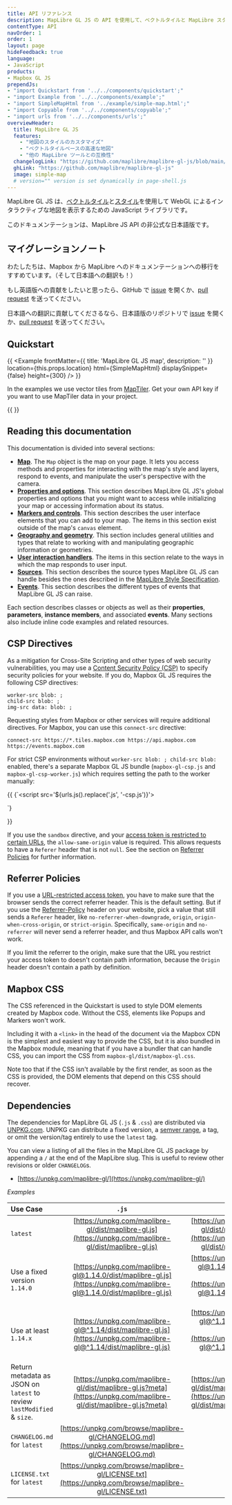 ```yaml
---
title: API リファレンス
description: MapLibre GL JS の API を使用して、ベクトルタイルと MapLibre スタイルを使用したインタラクティブな地図を作成するためのドキュメンテーション
contentType: API
navOrder: 1
order: 1
layout: page
hideFeedback: true
language:
- JavaScript
products:
- Mapbox GL JS
prependJs:
- "import Quickstart from '../../components/quickstart';"
- "import Example from '../../components/example';"
- "import SimpleMapHtml from '../example/simple-map.html';"
- "import Copyable from '../../components/copyable';"
- "import urls from '../../components/urls';"
overviewHeader:
  title: MapLibre GL JS
  features:
    - "地図のスタイルのカスタマイズ"
    - "ベクトルタイルベースの高速な地図"
    - "他の MapLibre ツールとの互換性"
  changelogLink: "https://github.com/maplibre/maplibre-gl-js/blob/main/CHANGELOG.md"
  ghLink: "https://github.com/maplibre/maplibre-gl-js"
  image: simple-map
  # version="" version is set dynamically in page-shell.js
---
```


MapLibre GL JS は、[ベクトルタイル](https://docs.mapbox.com/help/glossary/vector-tiles/)と[スタイル](https://maplibre.org/maplibre-gl-js-docs/style-spec/)を使用して WebGL によるインタラクティブな地図を表示するための JavaScript ライブラリです。

このドキュメンテーションは、MapLibre JS API の非公式な日本語版です。


## マイグレーションノート

わたしたちは、Mapbox から MapLibre へのドキュメンテーションへの移行をすすめています。（そして日本語への翻訳も！）

もし英語版への貢献をしたいと思ったら、GitHub で [issue](https://github.com/maplibre/maplibre-gl-js-docs/issues) を開くか、[pull request](https://github.com/maplibre/maplibre-gl-js-docs/pulls) を送ってください。

日本語への翻訳に貢献してくださるなら、日本語版のリポジトリで [issue](https://github.com/geolonia/ja-maplibre-gl-js-docs/issues) を開くか、[pull request](https://github.com/geolonia/ja-maplibre-gl-js-docs/pulls) を送ってください。

## Quickstart

{{
    <Example
        frontMatter={{
          title: 'MapLibre GL JS map',
          description: ''
        }}
        location={this.props.location}
        html={SimpleMapHtml}
        displaySnippet={false}
        height={300}
    />
}}

In the examples we use vector tiles from [MapTiler](https://maptiler.com). Get your own API key if you want to use MapTiler data in your project.

{{
<Quickstart />
}}


## Reading this documentation

This documentation is divided into several sections:

* [**Map**](https://maplibre.org/maplibre-gl-js-docs/api/map/). The `Map` object is the map on your page. It lets you access methods and properties for interacting with the map's style and layers, respond to events, and manipulate the user's perspective with the camera.
* [**Properties and options**](https://maplibre.org/maplibre-gl-js-docs/api/properties/). This section describes MapLibre GL JS's global properties and options that you might want to access while initializing your map or accessing information about its status.
* [**Markers and controls**](https://maplibre.org/maplibre-gl-js-docs/api/markers/). This section describes the user interface elements that you can add to your map. The items in this section exist outside of the map's `canvas` element.
* [**Geography and geometry**](https://maplibre.org/maplibre-gl-js-docs/api/geography/). This section includes general utilities and types that relate to working with and manipulating geographic information or geometries.
* [**User interaction handlers**](https://maplibre.org/maplibre-gl-js-docs/api/handlers/). The items in this section relate to the ways in which the map responds to user input.
* [**Sources**](https://maplibre.org/maplibre-gl-js-docs/api/sources/). This section describes the source types MapLibre GL JS can handle besides the ones described in the [MapLibre Style Specification](https://maplibre.org/maplibre-gl-js-docs/style-spec/).
* [**Events**](https://maplibre.org/maplibre-gl-js-docs/api/events/). This section describes the different types of events that MapLibre GL JS can raise.

Each section describes classes or objects as well as their **properties**, **parameters**, **instance members**, and associated **events**. Many sections also include inline code examples and related resources.


## CSP Directives

As a mitigation for Cross-Site Scripting and other types of web security vulnerabilities, you may use a [Content Security Policy (CSP)](https://developer.mozilla.org/en-US/docs/Web/Security/CSP) to specify security policies for your website. If you do, Mapbox GL JS requires the following CSP directives:

```
worker-src blob: ;
child-src blob: ;
img-src data: blob: ;
```

Requesting styles from Mapbox or other services will require additional directives. For Mapbox, you can use this `connect-src` directive:

```
connect-src https://*.tiles.mapbox.com https://api.mapbox.com https://events.mapbox.com
```

For strict CSP environments without `worker-src blob: ; child-src blob:` enabled, there's a separate Mapbox GL JS bundle (`mapbox-gl-csp.js` and `mapbox-gl-csp-worker.js`) which requires setting the path to the worker manually:

{{
<Copyable lang="html">{`<script src='${urls.js().replace('.js', '-csp.js')}'></script>
<script>
mapboxgl.workerUrl = "${urls.js().replace('.js', '-csp-worker.js')}";
...
</script>`}</Copyable>
}}

If you use the `sandbox` directive, and your [access token is restricted to certain URLs](https://docs.mapbox.com/accounts/overview/tokens/#url-restrictions), the `allow-same-origin` value is required. This allows requests to have a `Referer` header that is not `null`. See the section on [Referrer Policies](https://maplibre.org/maplibre-gl-js-docs/overview/#referrer-policies) for further information.

## Referrer Policies

If you use a [URL-restricted access token](https://docs.mapbox.com/accounts/overview/tokens/#url-restrictions), you have to make sure that the browser sends the correct referrer header. This is the default setting. But if you use the [Referrer-Policy](https://developer.mozilla.org/en-US/docs/Web/HTTP/Headers/Referrer-Policy) header on your website, pick a value that still sends a `Referer` header, like `no-referrer-when-downgrade`, `origin`, `origin-when-cross-origin`, or `strict-origin`. Specifically, `same-origin` and `no-referrer` will never send a referrer header, and thus Mapbox API calls won't work.

If you limit the referrer to the origin, make sure that the URL you restrict your access token to doesn't contain path information, because the `Origin` header doesn't contain a path by definition.

## Mapbox CSS

The CSS referenced in the Quickstart is used to style DOM elements created by Mapbox code. Without the CSS, elements like Popups and Markers won't work.

Including it with a `<link>` in the head of the document via the Mapbox CDN is the simplest and easiest way to provide the CSS, but it is also bundled in the Mapbox module, meaning that if you have a bundler that can handle CSS, you can import the CSS from `mapbox-gl/dist/mapbox-gl.css`.

Note too that if the CSS isn't available by the first render, as soon as the CSS is provided, the DOM elements that depend on this CSS should recover.

## Dependencies

The dependencies for MapLibre GL JS (`.js` & `.css`) are distributed via [UNPKG.com](https://unpkg.com).  UNPKG can distribute a fixed version, a [semver range](https://semver.org/), a tag, or omit the version/tag entirely to use the `latest` tag.

You can view a listing of all the files in the MapLibre GL JS package by appending a `/` at the end of the MapLibre slug.  This is useful to review other revisions or older `CHANGELOG`s.

* [https://unpkg.com/maplibre-gl/](https://unpkg.com/maplibre-gl/)

*Examples*

| Use Case  | `.js` | `.css` |
| :------- | :---: | :----: |
| `latest` | [https://unpkg.com/maplibre-gl/dist/maplibre-gl.js](https://unpkg.com/maplibre-gl/dist/maplibre-gl.js) | [https://unpkg.com/maplibre-gl/dist/maplibre-gl.css](https://unpkg.com/maplibre-gl/dist/maplibre-gl.css) |
| Use a fixed version `1.14.0` | [https://unpkg.com/maplibre-gl@1.14.0/dist/maplibre-gl.js](https://unpkg.com/maplibre-gl@1.14.0/dist/maplibre-gl.js) | [https://unpkg.com/maplibre-gl@1.14.0/dist/maplibre-gl.css](https://unpkg.com/maplibre-gl@1.14.0/dist/maplibre-gl.css) |
| Use at least `1.14.x` | [https://unpkg.com/maplibre-gl@^1.14/dist/maplibre-gl.js](https://unpkg.com/maplibre-gl@^1.14/dist/maplibre-gl.js) | [https://unpkg.com/maplibre-gl@^1.14/dist/maplibre-gl.css](https://unpkg.com/maplibre-gl@^1.14/dist/maplibre-gl.css) |
| Return metadata as JSON on `latest` to review `lastModified` & `size`. | [https://unpkg.com/maplibre-gl/dist/maplibre-gl.js?meta](https://unpkg.com/maplibre-gl/dist/maplibre-gl.js?meta) | [https://unpkg.com/maplibre-gl/dist/maplibre-gl.css?meta](https://unpkg.com/maplibre-gl/dist/maplibre-gl.css?meta)  |
| `CHANGELOG.md` for `latest` | [https://unpkg.com/browse/maplibre-gl/CHANGELOG.md](https://unpkg.com/browse/maplibre-gl/CHANGELOG.md) |  |
| `LICENSE.txt` for `latest` | [https://unpkg.com/browse/maplibre-gl/LICENSE.txt](https://unpkg.com/browse/maplibre-gl/LICENSE.txt) |  |
